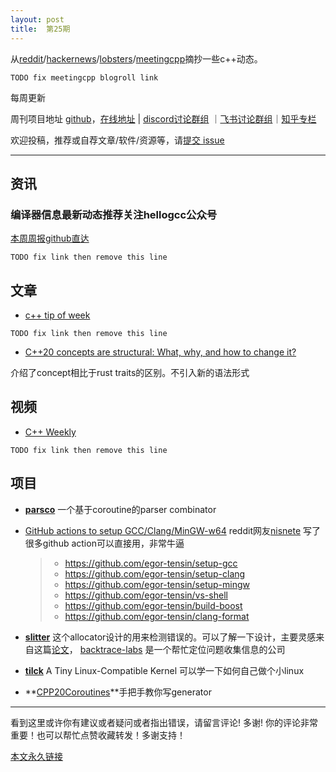 ```yaml
---
layout: post
title:  第25期
---
```


从[reddit](https://www.reddit.com/r/cpp/)/[hackernews](https://news.ycombinator.com/)/[lobsters](https://lobste.rs/)/[meetingcpp](https://www.meetingcpp.com/blog/blogroll/)摘抄一些c++动态。

`TODO fix meetingcpp blogroll link`

每周更新

周刊项目地址 [github](https://github.com/wanghenshui/cppweeklynews)，[在线地址](https://wanghenshui.github.io/cppweeklynews/) | [discord讨论群组](https://discord.gg/cZ9mXVPGx6) ｜[飞书讨论群组](https://applink.feishu.cn/TeeBWN1D)｜[知乎专栏](https://www.zhihu.com/column/jieyaren)

欢迎投稿，推荐或自荐文章/软件/资源等，请[提交 issue](https://github.com/wanghenshui/cppweeklynews/issues)

---

## 资讯

###  编译器信息最新动态推荐关注hellogcc公众号

[本周周报github直达](https://github.com/hellogcc/osdt-weekly/)

`TODO fix link then remove this line`

## 文章

- [c++ tip of week ](https://github.com/QuantlabFinancial/cpp_tip_of_the_week/)

`TODO fix link then remove this line`

- [C++20 concepts are structural: What, why, and how to change it?](https://www.foonathan.net/2021/07/concepts-structural-nominal/)

介绍了concept相比于rust traits的区别。不引入新的语法形式

## 视频

- [C++ Weekly ](https://www.youtube.com/channel/UCxHAlbZQNFU2LgEtiqd2Maw)

`TODO fix link then remove this line`



## 项目

- **[parsco](https://github.com/dpacbach/parsco)** 一个基于coroutine的parser combinator

- [GitHub actions to setup GCC/Clang/MinGW-w64](https://www.reddit.com/r/cpp/comments/p00vrk/github_actions_to_setup_gccclangmingww64/) reddit网友[nisnete](https://www.reddit.com/user/nisnete/) 写了很多github action可以直接用，非常牛逼

  > - https://github.com/egor-tensin/setup-gcc
  > - https://github.com/egor-tensin/setup-clang
  > - https://github.com/egor-tensin/setup-mingw
  > - https://github.com/egor-tensin/vs-shell
  > - https://github.com/egor-tensin/build-boost
  > - https://github.com/egor-tensin/clang-format

-  **[slitter](https://github.com/backtrace-labs/slitter)** 这个allocator设计的用来检测错误的。可以了解一下设计，主要灵感来自这篇[论文](https://www.usenix.org/legacy/publications/library/proceedings/usenix01/full_papers/bonwick/bonwick.pdf)，    [backtrace-labs](https://github.com/backtrace-labs)    是一个帮忙定位问题收集信息的公司

-  **[tilck](https://github.com/vvaltchev/tilck)** A Tiny Linux-Compatible Kernel    可以学一下如何自己做个小linux

-  **[CPP20Coroutines](https://github.com/Eren121/CPP20Coroutines)**手把手教你写generator

---

看到这里或许你有建议或者疑问或者指出错误，请留言评论! 多谢!  你的评论非常重要！也可以帮忙点赞收藏转发！多谢支持！

[本文永久链接](https://wanghenshui.github.io/cppweeklynews/posts/025.html)
